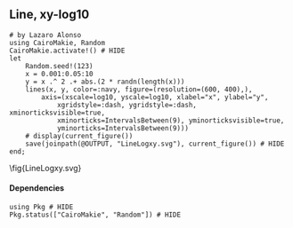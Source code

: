 <!--This file was generated, do not modify it.-->
## Line, xy-log10

````julia:ex1
# by Lazaro Alonso
using CairoMakie, Random
CairoMakie.activate!() # HIDE
let
    Random.seed!(123)
    x = 0.001:0.05:10
    y = x .^ 2 .+ abs.(2 * randn(length(x)))
    lines(x, y, color=:navy, figure=(resolution=(600, 400),),
        axis=(xscale=log10, yscale=log10, xlabel="x", ylabel="y",
            xgridstyle=:dash, ygridstyle=:dash, xminorticksvisible=true,
            xminorticks=IntervalsBetween(9), yminorticksvisible=true,
            yminorticks=IntervalsBetween(9)))
    # display(current_figure())
    save(joinpath(@OUTPUT, "LineLogxy.svg"), current_figure()) # HIDE
end;
````

\fig{LineLogxy.svg}

#### Dependencies

````julia:ex2
using Pkg # HIDE
Pkg.status(["CairoMakie", "Random"]) # HIDE
````

